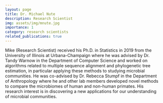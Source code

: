 ```yaml
---
layout: page
title: Dr. Michael Nute
description: Research Scientist
img: assets/img/mnute.jpg
importance: 1
category: research scientists
related_publications: true
---
```


Mike (Research Scientist) received his Ph.D. in Statistics in 2019 from the University of Illinois at Urbana-Champaign where he was advised by Dr. Tandy Warnow in the Department of Computer Science and worked on algorithms related to multiple sequence alignment and phylogenetic tree estimation, in particular applying these methods to studying microbial communities. He was co-advised by Dr. Rebecca Stumpf in the Department of Anthropology where he and other lab members developed novel methods to compare the microbiomes of human and non-human primates. His research interest is in discovering a new applications for our understanding of microbial communities.

